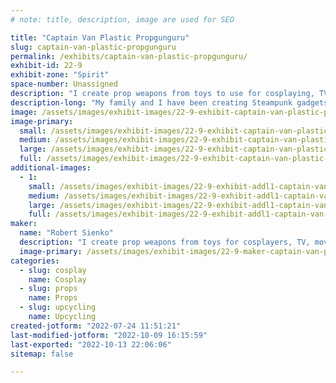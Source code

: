 ```yaml
---
# note: title, description, image are used for SEO

title: "Captain Van Plastic Propgunguru"
slug: captain-van-plastic-propgunguru
permalink: /exhibits/captain-van-plastic-propgunguru/
exhibit-id: 22-9
exhibit-zone: "Spirit"
space-number: Unassigned
description: "I create prop weapons from toys to use for cosplaying, TV, movies, theater and larping."
description-long: "My family and I have been creating Steampunk gadgets and Science Fiction type weapons for approximately 10 years. I have had my items used by YouTube layperson, several movies and people who wanted them for display."
image: /assets/images/exhibit-images/22-9-exhibit-captain-van-plastic-propgunguru-20220508-083632-large.jpg
image-primary: 
  small: /assets/images/exhibit-images/22-9-exhibit-captain-van-plastic-propgunguru-20220508-083632-small.jpg
  medium: /assets/images/exhibit-images/22-9-exhibit-captain-van-plastic-propgunguru-20220508-083632-medium.jpg
  large: /assets/images/exhibit-images/22-9-exhibit-captain-van-plastic-propgunguru-20220508-083632-large.jpg
  full: /assets/images/exhibit-images/22-9-exhibit-captain-van-plastic-propgunguru-20220508-083632-full.jpg
additional-images: 
  - 1:
    small: /assets/images/exhibit-images/22-9-exhibit-addl1-captain-van-plastic-propgunguru-16586774286856843686927728135495-small.jpg
    medium: /assets/images/exhibit-images/22-9-exhibit-addl1-captain-van-plastic-propgunguru-16586774286856843686927728135495-medium.jpg
    large: /assets/images/exhibit-images/22-9-exhibit-addl1-captain-van-plastic-propgunguru-16586774286856843686927728135495-large.jpg
    full: /assets/images/exhibit-images/22-9-exhibit-addl1-captain-van-plastic-propgunguru-16586774286856843686927728135495-full.jpg
maker: 
  name: "Robert Sienko"
  description: "I create prop weapons from toys for cosplayers, TV, movie, and larping. I have an Etsy store, Propgunguru. Have sold over 400 pieces over the last 8 years."
  image-primary: /assets/images/exhibit-images/22-9-maker-captain-van-plastic-propgunguru-20220508-083623-medium.jpg
categories: 
  - slug: cosplay
    name: Cosplay
  - slug: props
    name: Props
  - slug: upcycling
    name: Upcycling
created-jotform: "2022-07-24 11:51:21"
last-modified-jotform: "2022-10-09 16:15:59"
last-exported: "2022-10-13 22:06:06"
sitemap: false

---
```

